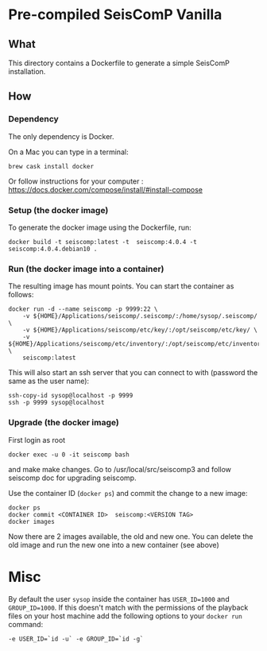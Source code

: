 # Pre-compiled SeisComP Vanilla
## What
This directory contains a Dockerfile to generate a simple SeisComP installation. 

## How
### Dependency
The only dependency is Docker. 

On a Mac you can type in a terminal:
```
brew cask install docker
```

Or follow instructions for your computer :
https://docs.docker.com/compose/install/#install-compose

### Setup (the docker image)

To generate the docker image using the Dockerfile, run:

```
docker build -t seiscomp:latest -t  seiscomp:4.0.4 -t  seiscomp:4.0.4.debian10 .
```

### Run (the docker image into a container)
The resulting image has mount points. You can start the container as follows:

```
docker run -d --name seiscomp -p 9999:22 \
    -v ${HOME}/Applications/seiscomp/.seiscomp/:/home/sysop/.seiscomp/ \
    -v ${HOME}/Applications/seiscomp/etc/key/:/opt/seiscomp/etc/key/ \
    -v ${HOME}/Applications/seiscomp/etc/inventory/:/opt/seiscomp/etc/inventory/ \
    seiscomp:latest
```

This will also start an ssh server that you can connect to with (password the
same as the user name):

```
ssh-copy-id sysop@localhost -p 9999
ssh -p 9999 sysop@localhost
```

### Upgrade (the docker image)
First login as root
```
docker exec -u 0 -it seiscomp bash
```

and make make changes. Go to /usr/local/src/seiscomp3 and follow seiscomp doc for upgrading seiscomp.


Use the container ID (`docker ps`) and commit the change to a new image:
```
docker ps 
docker commit <CONTAINER ID>  seiscomp:<VERSION TAG>
docker images
```

Now there are 2 images available, the old and new one. 
You can delete the old image and run the new one into a new container (see above)

# Misc
By default the user `sysop` inside the container has `USER_ID=1000` and
`GROUP_ID=1000`. If this doesn't match with the permissions of the playback
files on your host machine add the following options to your `docker run`
command:
```
-e USER_ID=`id -u` -e GROUP_ID=`id -g`
```
